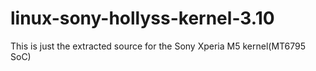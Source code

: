 # linux-sony-hollyss-kernel-3.10

This is just the extracted source for the Sony Xperia M5 kernel(MT6795 SoC)
